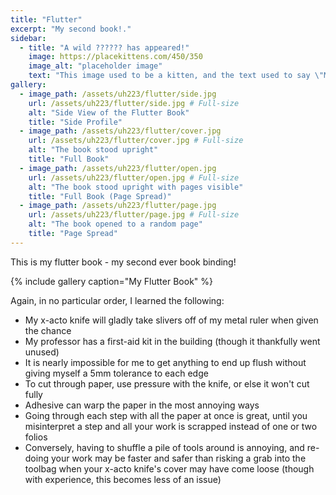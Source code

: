 ```yaml
---
title: "Flutter"
excerpt: "My second book!."
sidebar:
  - title: "A wild ?????? has appeared!"
    image: https://placekittens.com/450/350
    image_alt: "placeholder image"
    text: "This image used to be a kitten, and the text used to say \"Meow\", but then the kitten-generator broke. The image still might be a kitten, but it's no longer a guarantee."
gallery:
  - image_path: /assets/uh223/flutter/side.jpg
    url: /assets/uh223/flutter/side.jpg # Full-size
    alt: "Side View of the Flutter Book"
    title: "Side Profile"
  - image_path: /assets/uh223/flutter/cover.jpg
    url: /assets/uh223/flutter/cover.jpg # Full-size
    alt: "The book stood upright"
    title: "Full Book"
  - image_path: /assets/uh223/flutter/open.jpg
    url: /assets/uh223/flutter/open.jpg # Full-size
    alt: "The book stood upright with pages visible"
    title: "Full Book (Page Spread)"
  - image_path: /assets/uh223/flutter/page.jpg
    url: /assets/uh223/flutter/page.jpg # Full-size
    alt: "The book opened to a random page"
    title: "Page Spread"
---
```


This is my flutter book - my second ever book binding!

{% include gallery caption="My Flutter Book" %}

Again, in no particular order, I learned the following:

- My x-acto knife will gladly take slivers off of my metal ruler when given the chance
- My professor has a first-aid kit in the building (though it thankfully went unused)
- It is nearly impossible for me to get anything to end up flush without giving myself a 5mm tolerance to each edge
- To cut through paper, use pressure with the knife, or else it won't cut fully
- Adhesive can warp the paper in the most annoying ways
- Going through each step with all the paper at once is great, until you misinterpret a step and all your work is scrapped instead of one or two folios
- Conversely, having to shuffle a pile of tools around is annoying, and re-doing your work may be faster and safer than risking a grab into the toolbag when your x-acto knife's cover may have come loose (though with experience, this becomes less of an issue)